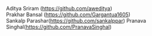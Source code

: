 Aditya Sriram (https://github.com/aweditya)  
Prakhar Bansal (https://github.com/Gargantua1605)  
Sankalp Parashar(https://github.com/sankalppar)
Pranava Singhal(https://github.com/PranavaSinghal)
